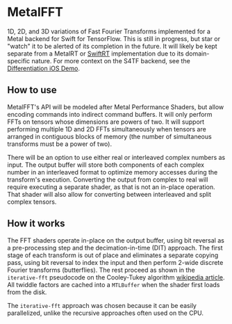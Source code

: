 # MetalFFT

1D, 2D, and 3D variations of Fast Fourier Transforms implemented for a Metal backend for Swift for TensorFlow. This is still in progress, but star or "watch" it to be alerted of its completion in the future. It will likely be kept separate from a MetalRT or [SwiftRT](https://github.com/ewconnell/swiftrt) implementation due to its domain-specific nature. For more context on the S4TF backend, see the [Differentiation iOS Demo](https://github.com/philipturner/differentiation-ios-demo).

## How to use

MetalFFT's API will be modeled after Metal Performance Shaders, but allow encoding commands into indirect command buffers. It will only perform FFTs on tensors whose dimensions are powers of two. It will support performing multiple 1D and 2D FFTs simultaneously when tensors are arranged in contiguous blocks of memory (the number of simultaneous transforms must be a power of two).

There will be an option to use either real or interleaved complex numbers as input. The output buffer will store both components of each complex number in an interleaved format to optimize memory accesses during the transform's execution. Converting the output from complex to real will require executing a separate shader, as that is not an in-place operation. That shader will also allow for converting between interleaved and split complex tensors.

## How it works

The FFT shaders operate in-place on the output buffer, using bit reversal as a pre-processing step and the decimation-in-time (DIT) approach. The first stage of each transform is out of place and eliminates a separate copying pass, using bit reversal to index the input and then perform 2-wide discrete Fourier transforms (butterflies). The rest proceed as shown in the `iterative-fft` pseudocode on the Cooley-Tukey algorithm [wikipedia article](https://en.wikipedia.org/wiki/Cooley–Tukey_FFT_algorithm). All twiddle factors are cached into a `MTLBuffer` when the shader first loads from the disk.

The `iterative-fft` approach was chosen because it can be easily parallelized, unlike the recursive approaches often used on the CPU.
